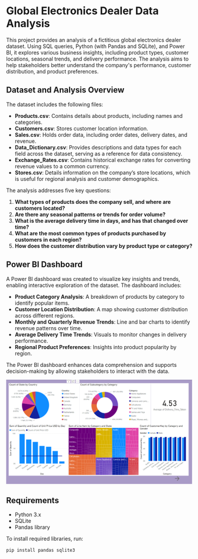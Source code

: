 
# Global Electronics Dealer Data Analysis

This project provides an analysis of a fictitious global electronics dealer dataset. Using SQL queries, Python (with Pandas and SQLite), and Power BI, it explores various business insights, including product types, customer locations, seasonal trends, and delivery performance. The analysis aims to help stakeholders better understand the company's performance, customer distribution, and product preferences.

## Dataset and Analysis Overview

The dataset includes the following files:
- **Products.csv**: Contains details about products, including names and categories.
- **Customers.csv**: Stores customer location information.
- **Sales.csv**: Holds order data, including order dates, delivery dates, and revenue.
- **Data_Dictionary.csv**: Provides descriptions and data types for each field across the dataset, serving as a reference for data consistency.
- **Exchange_Rates.csv**: Contains historical exchange rates for converting revenue values to a common currency.
- **Stores.csv**: Details information on the company’s store locations, which is useful for regional analysis and customer demographics.

The analysis addresses five key questions:
1. **What types of products does the company sell, and where are customers located?**
2. **Are there any seasonal patterns or trends for order volume?**
3. **What is the average delivery time in days, and has that changed over time?**
4. **What are the most common types of products purchased by customers in each region?**
5. **How does the customer distribution vary by product type or category?**

## Power BI Dashboard

A Power BI dashboard was created to visualize key insights and trends, enabling interactive exploration of the dataset. The dashboard includes:

- **Product Category Analysis**: A breakdown of products by category to identify popular items.
- **Customer Location Distribution**: A map showing customer distribution across different regions.
- **Monthly and Quarterly Revenue Trends**: Line and bar charts to identify revenue patterns over time.
- **Average Delivery Time Trends**: Visuals to monitor changes in delivery performance.
- **Regional Product Preferences**: Insights into product popularity by region.

The Power BI dashboard enhances data comprehension and supports decision-making by allowing stakeholders to interact with the data.

![Power BI Dashboard Overview](https://github.com/Sushiiel/Global-Electronics-Dealer-Analysis/blob/main/Global-Electronis-Dealer-Dashboard.png)
## Requirements

- Python 3.x
- SQLite
- Pandas library

To install required libraries, run:
```bash
pip install pandas sqlite3






